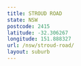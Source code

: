 ```yaml
---
title: STROUD ROAD
state: NSW
postcode: 2415
latitude: -32.306267
longitude: 151.888327
url: /nsw/stroud-road/
layout: suburb
---
```

